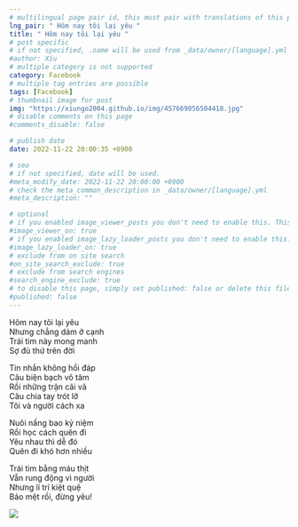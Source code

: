 ```yaml
---
# multilingual page pair id, this must pair with translations of this page. (This name must be unique)
lng_pair: " Hôm nay tôi lại yêu "
title: " Hôm nay tôi lại yêu "
# post specific
# if not specified, .name will be used from _data/owner/[language].yml
#author: Xíu
# multiple category is not supported
category: Facebook
# multiple tag entries are possible
tags: [Facebook]
# thumbnail image for post
img: "https://xiungo2004.github.io/img/457669056504418.jpg"
# disable comments on this page
#comments_disable: false

# publish date
date: 2022-11-22 20:00:35 +0900

# seo
# if not specified, date will be used.
#meta_modify_date: 2022-11-22 20:00:00 +0900
# check the meta_common_description in _data/owner/[language].yml
#meta_description: ""

# optional
# if you enabled image_viewer_posts you don't need to enable this. This is only if image_viewer_posts = false
#image_viewer_on: true
# if you enabled image_lazy_loader_posts you don't need to enable this. This is only if image_lazy_loader_posts = false
#image_lazy_loader_on: true
# exclude from on site search
#on_site_search_exclude: true
# exclude from search engines
#search_engine_exclude: true
# to disable this page, simply set published: false or delete this file
#published: false
---
```


<!-- outline-start -->
<p>
Hôm nay tôi lại yêu <br>
Nhưng chẳng dám ở cạnh<br>
Trái tim này mong manh<br>
Sợ đủ thứ trên đời<br>
</p>


<p>
  Tin nhắn không hồi đáp<br>
  Câu biện bạch vô tâm<br>
  Rồi những trận cãi vã<br>
  Câu chia tay trót lỡ<br>
  Tôi và người cách xa<br>
</p>

<p>
  Nuôi nấng bao kỷ niệm<br>
  Rồi học cách quên đi<br>
  Yêu nhau thì dễ đó<br>
  Quên đi khó hơn nhiều<br>
</p>

<p>
  Trái tim bằng máu thịt<br>
  Vẫn rung động vì người<br>
  Nhưng lí trí kiệt quệ<br>
  Bảo mệt rồi, đừng yêu!<br>
</p>

<!-- outline-end -->

<img src= "https://xiungo2004.github.io/img/457669056504418.jpg">


